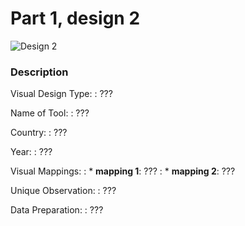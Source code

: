 
# Part 1, design 2

![Design 2](pathtofigure.png)

### Description

Visual Design Type: 
: ???

Name of Tool: 
: ???

Country: 
: ???

Year: 
: ???

Visual Mappings:
:   * **mapping 1**: ???
:   * **mapping 2**: ???

Unique Observation: 
: ???
  
Data Preparation:
: ???


